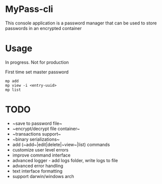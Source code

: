 # MyPass-cli

This console application is a password manager that can be used to store passwords in an encrypted container

# Usage
In progress. Not for production

First time set master password
```shell
mp add
mp view -i <entry-uuid>
mp list
```

# TODO
* ~save to password file~
* ~encrypt/decrypt file container~
* ~transactions support~
* ~binary serializations~
* add (~add~|edit|delete|~view~|list) commands
* customize user level errors
* improve command interface
* advanced logger - add logs folder, write logs to file
* advanced error handling
* text interface formatting
* support darwin/windows arch


